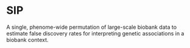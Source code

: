# SIP
A single, phenome-wide permutation of large-scale biobank data to estimate false discovery rates for interpreting genetic associations in a biobank context. 
